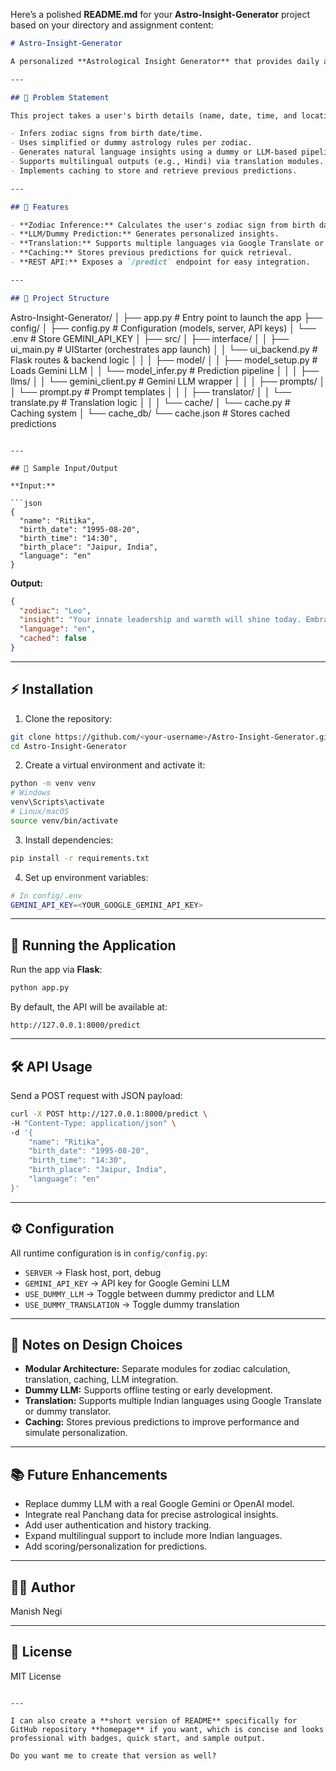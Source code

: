 Here’s a polished **README.md** for your **Astro-Insight-Generator** project based on your directory and assignment content:

```markdown
# Astro-Insight-Generator

A personalized **Astrological Insight Generator** that provides daily astrological predictions based on the user's birth details. This service combines zodiac logic and LLM-based language generation, with optional multilingual support and caching.

---

## 📝 Problem Statement

This project takes a user's birth details (name, date, time, and location) and returns a personalized daily astrological insight. The system:

- Infers zodiac signs from birth date/time.
- Uses simplified or dummy astrology rules per zodiac.
- Generates natural language insights using a dummy or LLM-based pipeline.
- Supports multilingual outputs (e.g., Hindi) via translation modules.
- Implements caching to store and retrieve previous predictions.

---

## 🎯 Features

- **Zodiac Inference:** Calculates the user's zodiac sign from birth date.
- **LLM/Dummy Prediction:** Generates personalized insights.
- **Translation:** Supports multiple languages via Google Translate or dummy translations.
- **Caching:** Stores previous predictions for quick retrieval.
- **REST API:** Exposes a `/predict` endpoint for easy integration.

---

## 🧱 Project Structure

```

Astro-Insight-Generator/
│
├── app.py                     # Entry point to launch the app
├── config/
│   ├── config.py              # Configuration (models, server, API keys)
│   └── .env                   # Store GEMINI\_API\_KEY
│
├── src/
│   ├── interface/
│   │   ├── ui\_main.py         # UIStarter (orchestrates app launch)
│   │   └── ui\_backend.py      # Flask routes & backend logic
│   │
│   ├── model/
│   │   ├── model\_setup.py     # Loads Gemini LLM
│   │   └── model\_infer.py     # Prediction pipeline
│   │
│   ├── llms/
│   │   └── gemini\_client.py   # Gemini LLM wrapper
│   │
│   ├── prompts/
│   │   └── prompt.py          # Prompt templates
│   │
│   ├── translator/
│   │   └── translate.py       # Translation logic
│   │
│   └── cache/
│       └── cache.py           # Caching system
│
└── cache\_db/
└── cache.json             # Stores cached predictions

````

---

## 📌 Sample Input/Output

**Input:**

```json
{
  "name": "Ritika",
  "birth_date": "1995-08-20",
  "birth_time": "14:30",
  "birth_place": "Jaipur, India",
  "language": "en"
}
````

**Output:**

```json
{
  "zodiac": "Leo",
  "insight": "Your innate leadership and warmth will shine today. Embrace spontaneity and avoid overthinking.",
  "language": "en",
  "cached": false
}
```

---

## ⚡ Installation

1. Clone the repository:

```bash
git clone https://github.com/<your-username>/Astro-Insight-Generator.git
cd Astro-Insight-Generator
```

2. Create a virtual environment and activate it:

```bash
python -m venv venv
# Windows
venv\Scripts\activate
# Linux/macOS
source venv/bin/activate
```

3. Install dependencies:

```bash
pip install -r requirements.txt
```

4. Set up environment variables:

```bash
# In config/.env
GEMINI_API_KEY=<YOUR_GOOGLE_GEMINI_API_KEY>
```

---

## 🚀 Running the Application

Run the app via **Flask**:

```bash
python app.py
```

By default, the API will be available at:

```
http://127.0.0.1:8000/predict
```

---

## 🛠 API Usage

Send a POST request with JSON payload:

```bash
curl -X POST http://127.0.0.1:8000/predict \
-H "Content-Type: application/json" \
-d '{
    "name": "Ritika",
    "birth_date": "1995-08-20",
    "birth_time": "14:30",
    "birth_place": "Jaipur, India",
    "language": "en"
}'
```

---

## ⚙ Configuration

All runtime configuration is in `config/config.py`:

* `SERVER` → Flask host, port, debug
* `GEMINI_API_KEY` → API key for Google Gemini LLM
* `USE_DUMMY_LLM` → Toggle between dummy predictor and LLM
* `USE_DUMMY_TRANSLATION` → Toggle dummy translation

---

## 🧩 Notes on Design Choices

* **Modular Architecture:** Separate modules for zodiac calculation, translation, caching, LLM integration.
* **Dummy LLM:** Supports offline testing or early development.
* **Translation:** Supports multiple Indian languages using Google Translate or dummy translator.
* **Caching:** Stores previous predictions to improve performance and simulate personalization.

---

## 📚 Future Enhancements

* Replace dummy LLM with a real Google Gemini or OpenAI model.
* Integrate real Panchang data for precise astrological insights.
* Add user authentication and history tracking.
* Expand multilingual support to include more Indian languages.
* Add scoring/personalization for predictions.

---

## 👨‍💻 Author

Manish Negi

---

## 📄 License

MIT License

```

---

I can also create a **short version of README** specifically for GitHub repository **homepage** if you want, which is concise and looks professional with badges, quick start, and sample output.  

Do you want me to create that version as well?
```
